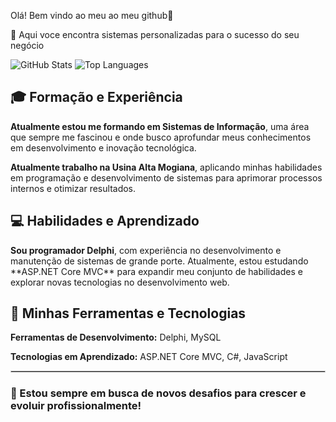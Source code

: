 Olá! Bem vindo ao meu ao meu github👋


🔭 Aqui voce encontra sistemas personalizadas para o sucesso do seu negócio

![GitHub Stats](https://github-readme-stats.vercel.app/api?username=leodiasplay&show_icons=true&theme=radical)
![Top Languages](https://github-readme-stats.vercel.app/api/top-langs/?username=leodiasplay&layout=compact&theme=radical)


<h2>🎓 Formação e Experiência</h2>

<p><strong>Atualmente estou me formando em Sistemas de Informação</strong>, uma área que sempre me fascinou e onde busco aprofundar meus conhecimentos em desenvolvimento e inovação tecnológica.</p>

<p><strong>Atualmente trabalho na Usina Alta Mogiana</strong>, aplicando minhas habilidades em programação e desenvolvimento de sistemas para aprimorar processos internos e otimizar resultados.</p>

<h2>💻 Habilidades e Aprendizado</h2>

<p><strong>Sou programador Delphi</strong>, com experiência no desenvolvimento e manutenção de sistemas de grande porte. Atualmente, estou estudando **ASP.NET Core MVC** para expandir meu conjunto de habilidades e explorar novas tecnologias no desenvolvimento web.</p>

<h2>🔧 Minhas Ferramentas e Tecnologias</h2>

<p><strong>Ferramentas de Desenvolvimento:</strong> Delphi, MySQL</p>
<p><strong>Tecnologias em Aprendizado:</strong> ASP.NET Core MVC, C#, JavaScript</p>

<hr style="border:1px solid #ccc;">

<h3>🌱 Estou sempre em busca de novos desafios para crescer e evoluir profissionalmente!</h3>







